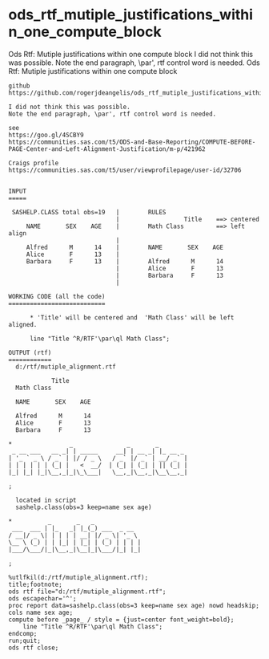 # ods_rtf_mutiple_justifications_within_one_compute_block
 Ods Rtf: Mutiple justifications within one compute block  I did not think this was possible. Note the end paragraph, \par', rtf control word is needed.
    Ods Rtf: Mutiple justifications within one compute block

    github
    https://github.com/rogerjdeangelis/ods_rtf_mutiple_justifications_within_one_compute_block

    I did not think this was possible.
    Note the end paragraph, \par', rtf control word is needed.

    see
    https://goo.gl/4SCBY9
    https://communities.sas.com/t5/ODS-and-Base-Reporting/COMPUTE-BEFORE-PAGE-Center-and-Left-Alignment-Justification/m-p/421962

    Craigs profile
    https://communities.sas.com/t5/user/viewprofilepage/user-id/32706


    INPUT
    =====

     SASHELP.CLASS total obs=19   |        RULES
                                  |                  Title    ==> centered
         NAME       SEX    AGE    |        Math Class         ==> left align
                                  |
         Alfred      M      14    |        NAME       SEX    AGE
         Alice       F      13    |
         Barbara     F      13    |        Alfred      M      14
                                  |        Alice       F      13
                                  |        Barbara     F      13
                                  |

    WORKING CODE (all the code)
    ===========================

          * 'Title' will be centered and  'Math Class' will be left aligned.

          line "Title ^R/RTF'\par\ql Math Class";

    OUTPUT (rtf)
    ============
      d:/rtf/mutiple_alignment.rtf

                Title
      Math Class

      NAME       SEX    AGE

      Alfred      M      14
      Alice       F      13
      Barbara     F      13

    *                _               _       _
     _ __ ___   __ _| | _____     __| | __ _| |_ __ _
    | '_ ` _ \ / _` | |/ / _ \   / _` |/ _` | __/ _` |
    | | | | | | (_| |   <  __/  | (_| | (_| | || (_| |
    |_| |_| |_|\__,_|_|\_\___|   \__,_|\__,_|\__\__,_|

    ;

      located in script
      sashelp.class(obs=3 keep=name sex age)

    *          _       _   _
     ___  ___ | |_   _| |_(_) ___  _ __
    / __|/ _ \| | | | | __| |/ _ \| '_ \
    \__ \ (_) | | |_| | |_| | (_) | | | |
    |___/\___/|_|\__,_|\__|_|\___/|_| |_|

    ;

    %utlfkil(d:/rtf/mutiple_alignment.rtf);
    title;footnote;
    ods rtf file="d:/rtf/mutiple_alignment.rtf";
    ods escapechar='^';
    proc report data=sashelp.class(obs=3 keep=name sex age) nowd headskip;
    cols name sex age;
    compute before _page_ / style = {just=center font_weight=bold};
        line "Title ^R/RTF'\par\ql Math Class";
    endcomp;
    run;quit;
    ods rtf close;


